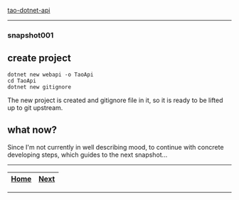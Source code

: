 [tao-dotnet-api](https://github.com/noviKorisnik/tao-dotnet-api)
___
### snapshot001
## create project
```
dotnet new webapi -o TaoApi
cd TaoApi
dotnet new gitignore
```
The new project is created and gitignore file in it, so it is ready to be lifted up to git upstream.
## what now?
Since I'm not currently in well describing mood, to continue with concrete developing steps, which guides to the next snapshot...
___
| [Home](https://github.com/noviKorisnik/tao-dotnet-api) | [Next](https://github.com/noviKorisnik/tao-dotnet-api/tree/snapshot002) |
| :-: | :-: |
___